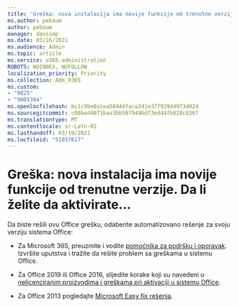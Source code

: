 ```yaml
---
title: 'Greška: nova instalacija ima novije funkcije od trenutne verzije. Da li želite da aktivirate...'
ms.author: pebaum
author: pebaum
manager: dansimp
ms.date: 03/16/2021
ms.audience: Admin
ms.topic: article
ms.service: o365-administration
ROBOTS: NOINDEX, NOFOLLOW
localization_priority: Priority
ms.collection: Adm_O365
ms.custom:
- "9825"
- "9005394"
ms.openlocfilehash: bc1c9be0a1ea5844dfaca341e37f929d4973d824
ms.sourcegitcommit: c08bed4071baa3bb5879496df3ed44fb828c8367
ms.translationtype: MT
ms.contentlocale: sr-Latn-RS
ms.lasthandoff: 03/19/2021
ms.locfileid: "51037617"
---
```

# <a name="error-your-new-install-has-newer-features-than-your-current-version-do-you-want-to-activate"></a>Greška: nova instalacija ima novije funkcije od trenutne verzije. Da li želite da aktivirate...

Da biste rešili ovu Office grešku, odaberite automatizovano rešenje za svoju verziju sistema Office:

- Za Microsoft 365, preuzmite i vodite [pomoćnika za podršku i oporavak](https://aka.ms/SaRA-OfficeActivation-Chat). Izvršite uputstva i tražite da rešite problem sa greškama u sistemu Office.

- Za Office 2019 ili Office 2016, slijedite korake koji su navedeni u [nelicenciranim proizvodima i greškama pri aktivaciji u sistemu Office](https://support.microsoft.com/office/0d23d3c0-c19c-4b2f-9845-5344fedc4380#bkmk_fixyourself).

- Za Office 2013 pogledajte [Microsoft Easy fix rešenja](https://support.microsoft.com/topic/microsoft-easy-fix-solutions-have-been-discontinued-b0f4b5f9-3b5a-bd9e-d75d-d45e2f12e16c).